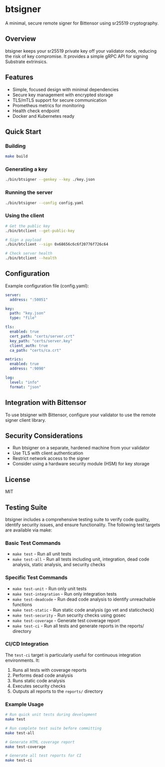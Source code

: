 # btsigner

A minimal, secure remote signer for Bittensor using sr25519 cryptography.

## Overview

btsigner keeps your sr25519 private key off your validator node, reducing the risk of key compromise. It provides a simple gRPC API for signing Substrate extrinsics.

## Features

- Simple, focused design with minimal dependencies
- Secure key management with encrypted storage
- TLS/mTLS support for secure communication
- Prometheus metrics for monitoring
- Health check endpoint
- Docker and Kubernetes ready

## Quick Start

### Building

```bash
make build
```

### Generating a key

```bash
./bin/btsigner --genkey --key ./key.json
```

### Running the server

```bash
./bin/btsigner --config config.yaml
```

### Using the client

```bash
# Get the public key
./bin/btclient --get-public-key

# Sign a payload
./bin/btclient --sign 0x68656c6c6f20776f726c64

# Check server health
./bin/btclient --health
```

## Configuration

Example configuration file (config.yaml):

```yaml
server:
  address: ":50051"

key:
  path: "key.json"
  type: "file"

tls:
  enabled: true
  cert_path: "certs/server.crt"
  key_path: "certs/server.key"
  client_auth: true
  ca_path: "certs/ca.crt"

metrics:
  enabled: true
  address: ":9090"

log:
  level: "info"
  format: "json"
```

## Integration with Bittensor

To use btsigner with Bittensor, configure your validator to use the remote signer client library.

## Security Considerations

- Run btsigner on a separate, hardened machine from your validator
- Use TLS with client authentication
- Restrict network access to the signer
- Consider using a hardware security module (HSM) for key storage

## License

MIT

## Testing Suite

btsigner includes a comprehensive testing suite to verify code quality, identify security issues, and ensure functionality. The following test targets are available via make:

### Basic Test Commands

- `make test` - Run all unit tests
- `make test-all` - Run all tests including unit, integration, dead code analysis, static analysis, and security checks

### Specific Test Commands

- `make test-unit` - Run only unit tests
- `make test-integration` - Run only integration tests
- `make test-deadcode` - Run dead code analysis to identify unreachable functions
- `make test-static` - Run static code analysis (go vet and staticcheck)
- `make test-security` - Run security checks using gosec
- `make test-coverage` - Generate test coverage report
- `make test-ci` - Run all tests and generate reports in the reports/ directory

### CI/CD Integration

The `test-ci` target is particularly useful for continuous integration environments. It:

1. Runs all tests with coverage reports
2. Performs dead code analysis
3. Runs static code analysis
4. Executes security checks
5. Outputs all reports to the `reports/` directory

### Example Usage

```bash
# Run quick unit tests during development
make test

# Run complete test suite before committing
make test-all

# Generate HTML coverage report
make test-coverage

# Generate all test reports for CI
make test-ci
```
